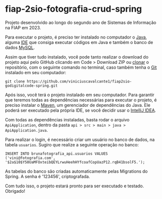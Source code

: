 # fiap-2sio-fotografia-crud-spring
Projeto desenvolvido ao longo do segundo ano de Sistemas de Informação na FIAP em 2023.

Para executar o projeto, é preciso ter instalado no computador o [Java](https://www.oracle.com/java/technologies/downloads/), alguma [IDE](https://www.jetbrains.com/idea/download/?section=windows) que consiga executar códigos em Java e também o banco de dados [MySQL](https://dev.mysql.com/downloads/installer/). 

Assim que tiver tudo instalado, você pode tanto realizar o download do projeto aqui pelo GitHub clicando em Code > Download ZIP ou [clonar](https://docs.github.com/pt/repositories/creating-and-managing-repositories/cloning-a-repository) o repositório, com o seguinte comando no terminal, caso também tenha o [Git](https://git-scm.com/downloads) instalado em seu computador:

`git clone https://github.com/viniciuscavalcante1/fiap2sio-godigitalcode-spring.git`

Após isso, você terá o projeto instalado em seu computador. Para garantir que teremos todas as dependências necessárias para executar o projeto, é preciso instalar o [Maven](https://www.devmedia.com.br/introducao-ao-maven/25128), um gerenciador de dependências do Java. Ele poderá ser executado pela própria IDE, se você decidir usar o [IntelliJ IDEA](https://www.jetbrains.com/idea/download/?section=windows).

Com todas as dependências instaladas, basta rodar o arquivo `ApiApplication`, dentro da pasta `api > src > main > java > ApiApplication.java`. 

Para realizar o login, é necessário criar um usuário no banco de dados, na tabela `usuarios`. 
Sugiro que realize a seguinte operação no banco:

`INSERT INTO brunafotografia_api.usuarios VALUES ('vini@fotografia.com', '$2a$10$Y50UaMFOxteibQEYLrwuHeehHYfcoafCopUazP12.rqB41bsolF5.');`

As tabelas do banco são criadas automaticamente pelas Migrations do Spring. A senha é '123456', criptografada.

Com tudo isso, o projeto estará pronto para ser executado e testado.
Obrigado!
